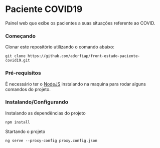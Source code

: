 # Paciente COVID19

Painel web que exibe os pacientes a suas situações referente ao COVID.

### Começando

Clonar este repositório utilizando o comando abaixo:
```
git clone https://github.com/adcrfiap/front-estado-paciente-covid19.git
```

### Pré-requisitos

É necessário ter o [NodeJS](https://nodejs.org/en/download) instalando na maquina para rodar alguns comandos do projeto.

### Instalando/Configurando

Instalando as dependências do projeto
```
npm install
```

Startando o projeto
```
ng serve --proxy-config proxy.config.json
```
